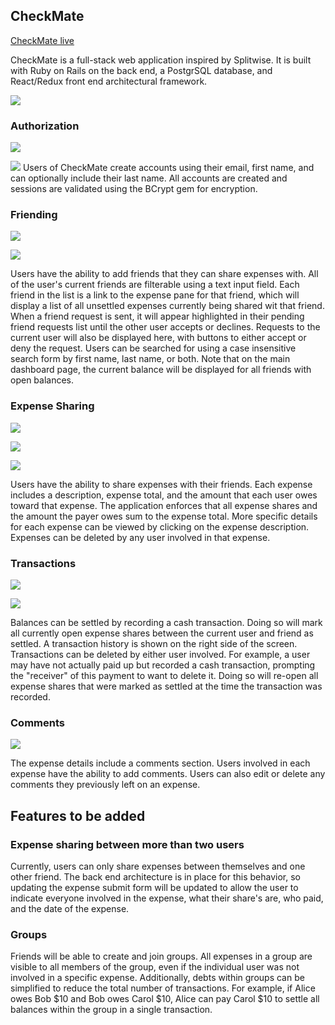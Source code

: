 ## CheckMate
[CheckMate live](https://checkmate-bm.herokuapp.com/)

CheckMate is a full-stack web application inspired by Splitwise. It is built with Ruby on Rails on the back end, a PostgrSQL database, and React/Redux front end architectural framework.

![](docs/screen_shots/splash.png)

### Authorization
![](docs/screen_shots/sign_up.png)

![](docs/screen_shots/login.png)
Users of CheckMate create accounts using their email, first name, and can optionally include their last name. All accounts are created and sessions are validated using the BCrypt gem for encryption.

### Friending
![](docs/screen_shots/friends.png)

![](docs/screen_shots/friend_pane.png)

Users have the ability to add friends that they can share expenses with. All of the user's current friends are filterable using a text input field. Each friend in the list is a link to the expense pane for that friend, which will display a list of all unsettled expenses currently being shared wit that friend. When a friend request is sent, it will appear highlighted in their pending friend requests list until the other user accepts or declines. Requests to the current user will also be displayed here, with buttons to either accept or deny the request. Users can be searched for using a case insensitive search form by first name, last name, or both. Note that on the main dashboard page, the current balance will be displayed for all friends with open balances.

### Expense Sharing
![](docs/screen_shots/expense_pane.png)

![](docs/screen_shots/expense_detail.png)

![](docs/screen_shots/add_expense.png)

Users have the ability to share expenses with their friends. Each expense includes a description, expense total, and the amount that each user owes toward that expense. The application enforces that all expense shares and the amount the payer owes sum to the expense total. More specific details for each expense can be viewed by clicking on the expense description. Expenses can be deleted by any user involved in that expense.

### Transactions
![](docs/screen_shots/transactions.png)

![](docs/screen_shots/settled.png)

Balances can be settled by recording a cash transaction. Doing so will mark all currently open expense shares between the current user and friend as settled. A transaction history is shown on the right side of the screen. Transactions can be deleted by either user involved. For example, a user may have not actually paid up but recorded a cash transaction, prompting the "receiver" of this payment to want to delete it. Doing so will re-open all expense shares that were marked as settled at the time the transaction was recorded.

### Comments

![](docs/screen_shots/comments.png)

The expense details include a comments section. Users involved in each expense have the ability to add comments. Users can also edit or delete any comments they previously left on an expense.

## Features to be added

### Expense sharing between more than two users

Currently, users can only share expenses between themselves and one other friend. The back end architecture is in place for this behavior, so updating the expense submit form will be updated to allow the user to indicate everyone involved in the expense, what their share's are, who paid, and the date of the expense.

### Groups

Friends will be able to create and join groups. All expenses in a group are visible to all members of the group, even if the individual user was not involved in a specific expense. Additionally, debts within groups can be simplified to reduce the total number of transactions. For example, if Alice owes Bob $10 and Bob owes Carol $10, Alice can pay Carol $10 to settle all balances within the group in a single transaction.
